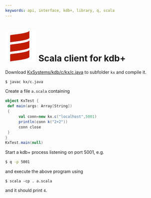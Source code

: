 ```yaml
---
keywords: api, interface, kdb+, library, q, scala
---
```


# ![Scala](img/scala.png) Scala client for kdb+


Download 
<i class="fab fa-github"></i> [KxSystems/kdb/c/kx/c.java](https://github.com/KxSystems/kdb/blob/master/c/kx/c.java) to subfolder `kx` and compile it.

```bash
$ javac kx/c.java
```

Create a file `a.scala` containing

```scala
object KxTest {
 def main(args: Array[String])
 {
      val conn=new kx.c("localhost",5001)
      println(conn k("2+2"))
      conn close
 }
}
KxTest.main(null)
```

Start a kdb+ process listening on port 5001, e.g.

```bash
$ q -p 5001
```

and execute the above program using

```ash
$ scala -cp . a.scala
```

and it should print `4`.
